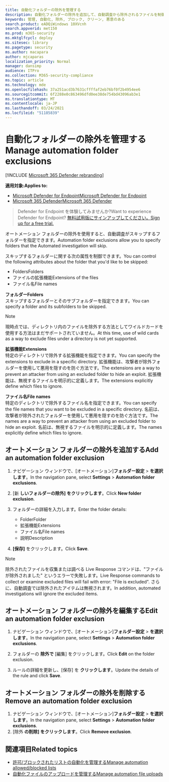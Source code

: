 ```yaml
---
title: 自動化フォルダーの除外を管理する
description: 自動化フォルダーの除外を追加して、自動調査から除外されるファイルを制御します。
keywords: 管理, 自動化, 除外, ブロック, クリーン, 悪意のある
search.product: eADQiWindows 10XVcnh
search.appverid: met150
ms.prod: m365-security
ms.mktglfcycl: deploy
ms.sitesec: library
ms.pagetype: security
ms.author: macapara
author: mjcaparas
localization_priority: Normal
manager: dansimp
audience: ITPro
ms.collection: M365-security-compliance
ms.topic: article
ms.technology: mde
ms.openlocfilehash: 37a251acd3b7631cffffaf2eb76bf0f2b4954ee6
ms.sourcegitcommit: 6f2288e0c863496dfd0ee38de754bd43096ab3e1
ms.translationtype: MT
ms.contentlocale: ja-JP
ms.lasthandoff: 03/24/2021
ms.locfileid: "51185839"
---
```

# <a name="manage-automation-folder-exclusions"></a><span data-ttu-id="501ef-104">自動化フォルダーの除外を管理する</span><span class="sxs-lookup"><span data-stu-id="501ef-104">Manage automation folder exclusions</span></span> 

[!INCLUDE [Microsoft 365 Defender rebranding](../../includes/microsoft-defender.md)]


<span data-ttu-id="501ef-105">**適用対象:**</span><span class="sxs-lookup"><span data-stu-id="501ef-105">**Applies to:**</span></span>
- [<span data-ttu-id="501ef-106">Microsoft Defender for Endpoint</span><span class="sxs-lookup"><span data-stu-id="501ef-106">Microsoft Defender for Endpoint</span></span>](https://go.microsoft.com/fwlink/p/?linkid=2154037)
- [<span data-ttu-id="501ef-107">Microsoft 365 Defender</span><span class="sxs-lookup"><span data-stu-id="501ef-107">Microsoft 365 Defender</span></span>](https://go.microsoft.com/fwlink/?linkid=2118804)

><span data-ttu-id="501ef-108">Defender for Endpoint を体験してみませんか?</span><span class="sxs-lookup"><span data-stu-id="501ef-108">Want to experience Defender for Endpoint?</span></span> [<span data-ttu-id="501ef-109">無料試用版にサインアップしてください。</span><span class="sxs-lookup"><span data-stu-id="501ef-109">Sign up for a free trial.</span></span>](https://www.microsoft.com/microsoft-365/windows/microsoft-defender-atp?ocid=docs-wdatp-automationexclusionfolder-abovefoldlink)

<span data-ttu-id="501ef-110">オートメーション フォルダーの除外を使用すると、自動調査がスキップするフォルダーを指定できます。</span><span class="sxs-lookup"><span data-stu-id="501ef-110">Automation folder exclusions allow you to specify folders that the Automated investigation will skip.</span></span> 

<span data-ttu-id="501ef-111">スキップするフォルダーに関する次の属性を制御できます。</span><span class="sxs-lookup"><span data-stu-id="501ef-111">You can control the following attributes about the folder that you'd like to be skipped:</span></span>
- <span data-ttu-id="501ef-112">Folders</span><span class="sxs-lookup"><span data-stu-id="501ef-112">Folders</span></span> 
- <span data-ttu-id="501ef-113">ファイルの拡張機能</span><span class="sxs-lookup"><span data-stu-id="501ef-113">Extensions of the files</span></span>
- <span data-ttu-id="501ef-114">ファイル名</span><span class="sxs-lookup"><span data-stu-id="501ef-114">File names</span></span>


<span data-ttu-id="501ef-115">**フォルダー**</span><span class="sxs-lookup"><span data-stu-id="501ef-115">**Folders**</span></span><br>
<span data-ttu-id="501ef-116">スキップするフォルダーとそのサブフォルダーを指定できます。</span><span class="sxs-lookup"><span data-stu-id="501ef-116">You can specify a folder and its subfolders to be skipped.</span></span> 


>[!NOTE]
><span data-ttu-id="501ef-117">現時点では、ディレクトリ内のファイルを除外する方法としてワイルドカードを使用する方法はまだサポートされていません。</span><span class="sxs-lookup"><span data-stu-id="501ef-117">At this time, use of wild cards as a way to exclude files under a directory is not yet supported.</span></span> 


<span data-ttu-id="501ef-118">**拡張機能**</span><span class="sxs-lookup"><span data-stu-id="501ef-118">**Extensions**</span></span><br>
<span data-ttu-id="501ef-119">特定のディレクトリで除外する拡張機能を指定できます。</span><span class="sxs-lookup"><span data-stu-id="501ef-119">You can specify the extensions to exclude in a specific directory.</span></span> <span data-ttu-id="501ef-120">拡張機能は、攻撃者が除外フォルダーを使用して悪用を隠すのを防ぐ方法です。</span><span class="sxs-lookup"><span data-stu-id="501ef-120">The extensions are a way to prevent an attacker from using an excluded folder to hide an exploit.</span></span> <span data-ttu-id="501ef-121">拡張機能は、無視するファイルを明示的に定義します。</span><span class="sxs-lookup"><span data-stu-id="501ef-121">The extensions explicitly define which files to ignore.</span></span> 

<span data-ttu-id="501ef-122">**ファイル名**</span><span class="sxs-lookup"><span data-stu-id="501ef-122">**File names**</span></span><br>
<span data-ttu-id="501ef-123">特定のディレクトリで除外するファイル名を指定できます。</span><span class="sxs-lookup"><span data-stu-id="501ef-123">You can specify the file names that you want to be excluded in a specific directory.</span></span> <span data-ttu-id="501ef-124">名前は、攻撃者が除外されたフォルダーを使用して悪用を隠すのを防ぐ方法です。</span><span class="sxs-lookup"><span data-stu-id="501ef-124">The names are a way to prevent an attacker from using an excluded folder to hide an exploit.</span></span> <span data-ttu-id="501ef-125">名前は、無視するファイルを明示的に定義します。</span><span class="sxs-lookup"><span data-stu-id="501ef-125">The names explicitly define which files to ignore.</span></span> 



## <a name="add-an-automation-folder-exclusion"></a><span data-ttu-id="501ef-126">オートメーション フォルダーの除外を追加する</span><span class="sxs-lookup"><span data-stu-id="501ef-126">Add an automation folder exclusion</span></span>
1. <span data-ttu-id="501ef-127">ナビゲーション ウィンドウで、[オートメーション]**フォルダー設定**  >  **を選択します**。</span><span class="sxs-lookup"><span data-stu-id="501ef-127">In the navigation pane, select **Settings** > **Automation folder exclusions**.</span></span>  

2. <span data-ttu-id="501ef-128">[新 **しいフォルダーの除外] をクリックします**。</span><span class="sxs-lookup"><span data-stu-id="501ef-128">Click **New folder exclusion**.</span></span>  

3. <span data-ttu-id="501ef-129">フォルダーの詳細を入力します。</span><span class="sxs-lookup"><span data-stu-id="501ef-129">Enter the folder details:</span></span>

    - <span data-ttu-id="501ef-130">Folder</span><span class="sxs-lookup"><span data-stu-id="501ef-130">Folder</span></span>
    - <span data-ttu-id="501ef-131">拡張機能</span><span class="sxs-lookup"><span data-stu-id="501ef-131">Extensions</span></span>
    - <span data-ttu-id="501ef-132">ファイル名</span><span class="sxs-lookup"><span data-stu-id="501ef-132">File names</span></span>
    - <span data-ttu-id="501ef-133">説明</span><span class="sxs-lookup"><span data-stu-id="501ef-133">Description</span></span>
    

4. <span data-ttu-id="501ef-134">**[保存]** をクリックします。</span><span class="sxs-lookup"><span data-stu-id="501ef-134">Click **Save**.</span></span>

>[!NOTE]
> <span data-ttu-id="501ef-135">除外されたファイルを収集または調べる Live Response コマンドは、"ファイルが除外されました" というエラーで失敗します。</span><span class="sxs-lookup"><span data-stu-id="501ef-135">Live Response commands to collect or examine excluded files will fail with error: "File is excluded".</span></span> <span data-ttu-id="501ef-136">さらに、自動調査では除外されたアイテムは無視されます。</span><span class="sxs-lookup"><span data-stu-id="501ef-136">In addition, automated investigations will ignore the excluded items.</span></span>

## <a name="edit-an-automation-folder-exclusion"></a><span data-ttu-id="501ef-137">オートメーション フォルダーの除外を編集する</span><span class="sxs-lookup"><span data-stu-id="501ef-137">Edit an automation folder exclusion</span></span> 
1. <span data-ttu-id="501ef-138">ナビゲーション ウィンドウで、[オートメーション]**フォルダー設定**  >  **を選択します**。</span><span class="sxs-lookup"><span data-stu-id="501ef-138">In the navigation pane, select **Settings** > **Automation folder exclusions**.</span></span> 

2. <span data-ttu-id="501ef-139">フォルダーの **除外で** [編集] をクリックします。</span><span class="sxs-lookup"><span data-stu-id="501ef-139">Click **Edit** on the folder exclusion.</span></span>  

3. <span data-ttu-id="501ef-140">ルールの詳細を更新し、[保存] を **クリックします**。</span><span class="sxs-lookup"><span data-stu-id="501ef-140">Update the details of the rule and click **Save**.</span></span>

## <a name="remove-an-automation-folder-exclusion"></a><span data-ttu-id="501ef-141">オートメーション フォルダーの除外を削除する</span><span class="sxs-lookup"><span data-stu-id="501ef-141">Remove an automation folder exclusion</span></span> 
1. <span data-ttu-id="501ef-142">ナビゲーション ウィンドウで、[オートメーション]**フォルダー設定**  >  **を選択します**。</span><span class="sxs-lookup"><span data-stu-id="501ef-142">In the navigation pane, select **Settings** > **Automation folder exclusions**.</span></span>  
2. <span data-ttu-id="501ef-143">[除外 **の削除] をクリックします**。</span><span class="sxs-lookup"><span data-stu-id="501ef-143">Click **Remove exclusion**.</span></span> 


## <a name="related-topics"></a><span data-ttu-id="501ef-144">関連項目</span><span class="sxs-lookup"><span data-stu-id="501ef-144">Related topics</span></span>
- [<span data-ttu-id="501ef-145">許可/ブロックされたリストの自動化を管理する</span><span class="sxs-lookup"><span data-stu-id="501ef-145">Manage automation allowed/blocked lists</span></span>](manage-indicators.md)
- [<span data-ttu-id="501ef-146">自動化ファイルのアップロードを管理する</span><span class="sxs-lookup"><span data-stu-id="501ef-146">Manage automation file uploads</span></span>](manage-automation-file-uploads.md)

